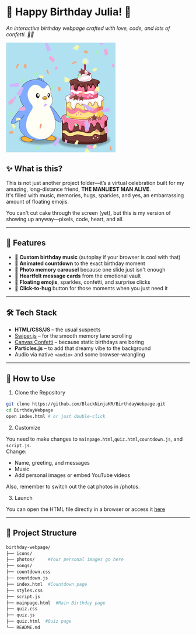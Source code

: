 # 🎂 Happy Birthday Julia! 🎈

_An interactive birthday webpage crafted with love, code, and lots of confetti. 🎉🎉_

![Banner](icons/cake.gif)

## ✨ What is this?

This is not just another project folder—it’s a virtual celebration built for my amazing, long-distance friend, **THE MANLIEST MAN ALIVE**.  
It's filled with music, memories, hugs, sparkles, and yes, an embarrassing amount of floating emojis.

You can't cut cake through the screen (yet), but this is my version of showing up anyway—pixels, code, heart, and all.

---

## 🧁 Features

- 🎵 **Custom birthday music** (autoplay if your browser is cool with that)
- 🎉 **Animated countdown** to the exact birthday moment
- 📸 **Photo memory carousel** because one slide just isn't enough
- 💬 **Heartfelt message cards** from the emotional vault
- 🎈 **Floating emojis**, sparkles, confetti, and surprise clicks
- 💖 **Click-to-hug** button for those moments when you just need it

---
## 🛠️ Tech Stack

- **HTML/CSS/JS** – the usual suspects
- [Swiper.js](https://swiperjs.com/) – for the smooth memory lane scrolling
- [Canvas Confetti](https://github.com/catdad/canvas-confetti) – because static birthdays are boring
- **Particles.js** – to add that dreamy vibe to the background
- Audio via native `<audio>` and some browser-wrangling

---

## 🚀 How to Use

1. Clone the Repository

```bash
git clone https://github.com/BlackNinjaKR/BirthdayWebpage.git
cd BirthdayWebpage
open index.html # or just double-click
```

2. Customize

You need to make changes to `mainpage.html`,`quiz.html`,`countdown.js`, and `script.js`.  
Change:  
  
- Name, greeting, and messages  
- Music
- Add personal images or embed YouTube videos  

  
Also, remember to switch out the cat photos in /photos.  

3. Launch

You can open the HTML file directly in a browser or access it [here]()

---

## 📁 Project Structure

``` bash
birthday-webpage/
├── icons/
├── photos/     #Your personal images go here
├── songs/
├── countdown.css
├── countdown.js
├── index.html  #Countdown page
├── styles.css
├── script.js
├── mainpage.html  #Main Birthday page
├── quiz.css
├── quiz.js
├── quiz.html  #Quiz page
└── README.md
```
